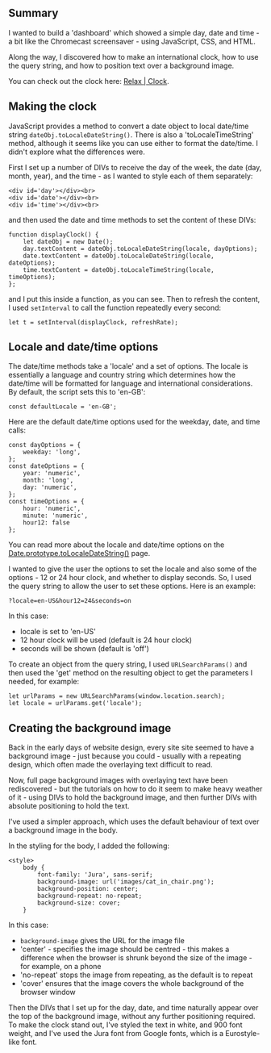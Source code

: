 ## Summary

I wanted to build a 'dashboard' which showed a simple day, date and time - a bit like the Chromecast screensaver - using JavaScript, CSS, and HTML.

Along the way, I discovered how to make an international clock, how to use the query string, and how to position text over a background image.

You can check out the clock here: [Relax | Clock](dfrancocci.dx.am/clock.html).

## Making the clock

JavaScript provides a method to convert a date object to local date/time string `dateObj.toLocaleDateString()`. There is also a 'toLocaleTimeString' method, although it seems like you can use either to format the date/time. I didn't explore what the differences were.

First I set up a number of DIVs to receive the day of the week, the date (day, month, year), and the time - as I wanted to style each of them separately:

    <div id='day'></div><br>
    <div id='date'></div><br>
    <div id='time'></div><br>
    
and then used the date and time methods to set the content of these DIVs:

    function displayClock() {
        let dateObj = new Date();
        day.textContent = dateObj.toLocaleDateString(locale, dayOptions);
        date.textContent = dateObj.toLocaleDateString(locale, dateOptions);
        time.textContent = dateObj.toLocaleTimeString(locale, timeOptions);
    };
    
and I put this inside a function, as you can see. Then to refresh the content, I used `setInterval` to call the function repeatedly every second:

    let t = setInterval(displayClock, refreshRate);
    
## Locale and date/time options

The date/time methods take a 'locale' and a set of options. The locale is essentially a language and country string which determines how the date/time will be formatted for language and international considerations. By default, the script sets this to 'en-GB':

    const defaultLocale = 'en-GB';
    
Here are the default date/time options used for the weekday, date, and time calls:

    const dayOptions = { 
        weekday: 'long',
    };
    const dateOptions = {  
        year: 'numeric', 
        month: 'long', 
        day: 'numeric', 
    };
    const timeOptions = {  
        hour: 'numeric', 
        minute: 'numeric',
        hour12: false
    };

You can read more about the locale and date/time options on the [Date.prototype.toLocaleDateString()](https://developer.mozilla.org/en-US/docs/Web/JavaScript/Reference/Global_Objects/Date/toLocaleDateString) page. 

I wanted to give the user the options to set the locale and also some of the options - 12 or 24 hour clock, and whether to display seconds. So, I used the query string to allow the user to set these options. Here is an example:

    ?locale=en-US&hour12=24&seconds=on
    
In this case:
- locale is set to 'en-US'
- 12 hour clock will be used (default is 24 hour clock)
- seconds will be shown (default is 'off')

To create an object from the query string, I used `URLSearchParams()` and then used the 'get' method on the resulting object to get the parameters I needed, for example:

    let urlParams = new URLSearchParams(window.location.search);
    let locale = urlParams.get('locale');
    
## Creating the background image

Back in the early days of website design, every site site seemed to have a background image - just because you could - usually with a repeating design, which often made the overlaying text difficult to read. 

Now, full page background images with overlaying text have been rediscovered - but the tutorials on how to do it seem to make heavy weather of it - using DIVs to hold the background image, and then further DIVs with absolute positioning to hold the text. 

I've used a simpler approach, which uses the default behaviour of text over a background image in the body. 

In the styling for the body, I added the following:

    <style>
        body {
            font-family: 'Jura', sans-serif;
            background-image: url('images/cat_in_chair.png');
            background-position: center;
            background-repeat: no-repeat;
            background-size: cover;
        }
        
In this case:
- `background-image` gives the URL for the image file
- 'center' - specifies the image should be centred - this makes a difference when the browser is shrunk beyond the size of the image - for example, on a phone
- 'no-repeat' stops the image from repeating, as the default is to repeat
- 'cover' ensures that the image covers the whole background of the browser window

Then the DIVs that I set up for the day, date, and time naturally appear over the top of the background image, without any further positioning required. To make the clock stand out, I've styled the text in white, and 900 font weight, and I've used the Jura font from Google fonts, which is a Eurostyle-like font.

